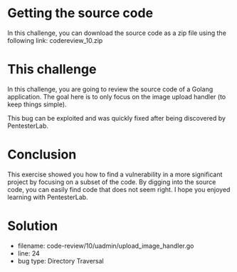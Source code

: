 # Getting the source code
In this challenge, you can download the source code as a zip file using the following link: codereview_10.zip

# This challenge
In this challenge, you are going to review the source code of a Golang application. The goal here is to only focus on the image upload handler (to keep things simple).

This bug can be exploited and was quickly fixed after being discovered by PentesterLab.

# Conclusion
This exercise showed you how to find a vulnerability in a more significant project by focusing on a subset of the code. By digging into the source code, you can easily find code that does not seem right. I hope you enjoyed learning with PentesterLab.

# Solution

* filename: code-review/10/uadmin/upload_image_handler.go
* line: 24
* bug type: Directory Traversal
